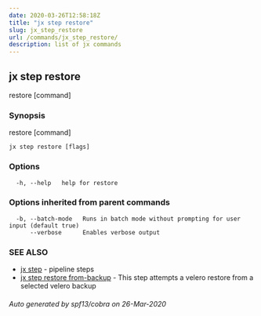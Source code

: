 ```yaml
---
date: 2020-03-26T12:58:18Z
title: "jx step restore"
slug: jx_step_restore
url: /commands/jx_step_restore/
description: list of jx commands
---
```

## jx step restore

restore [command]

### Synopsis

restore [command]

```
jx step restore [flags]
```

### Options

```
  -h, --help   help for restore
```

### Options inherited from parent commands

```
  -b, --batch-mode   Runs in batch mode without prompting for user input (default true)
      --verbose      Enables verbose output
```

### SEE ALSO

* [jx step](/commands/jx_step/)	 - pipeline steps
* [jx step restore from-backup](/commands/jx_step_restore_from-backup/)	 - This step attempts a velero restore from a selected velero backup

###### Auto generated by spf13/cobra on 26-Mar-2020
